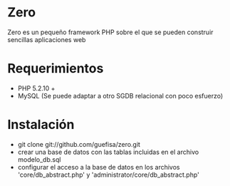 # Zero
Zero es un pequeño framework PHP sobre el que se pueden construir sencillas aplicaciones web

# Requerimientos
- PHP 5.2.10 +
- MySQL (Se puede adaptar a otro SGDB relacional con poco esfuerzo)

# Instalación
- git clone git://github.com/guefisa/zero.git
- crear una base de datos con las tablas incluidas en el archivo modelo_db.sql
- configurar el acceso a la base de datos en los archivos 'core/db_abstract.php' y 'administrator/core/db_abstract.php'
